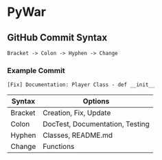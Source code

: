 # PyWar

## GitHub Commit Syntax

    Bracket -> Colon -> Hyphen -> Change

### Example Commit

    [Fix] Documentation: Player Class - def __init__

|   Syntax    | Options                                   |
| ----------- | -----------                               |
| Bracket     | Creation, Fix, Update                     |
| Colon       | DocTest, Documentation, Testing           |
| Hyphen      | Classes, README.md                        |
| Change      | Functions                                 |


